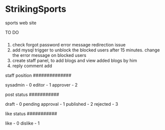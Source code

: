 # StrikingSports
sports web site

TO DO
#####

1) check forgot password error message redirection issue
2) add mysql trigger to unblock the blocked users after 15 minutes. change the error message on blocked users
3) create staff panel, to add blogs and view added blogs by him
4) reply comment add

staff position
##############


sysadmin - 0
editor - 1
approver - 2

post status
###########


draft - 0
pending approval - 1
published - 2
rejected - 3

like status
###########


like - 0
dislike - 1